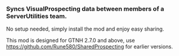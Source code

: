 ### Syncs VisualProspecting data between members of a ServerUtilities team.

No setup needed, simply install the mod and enjoy easy sharing.

This mod is designed for GTNH 2.7.0 and above, use https://github.com/Rune580/SharedProspecting for earlier versions.
